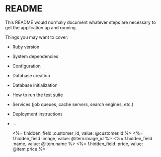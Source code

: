 # README

This README would normally document whatever steps are necessary to get the
application up and running.

Things you may want to cover:

* Ruby version

* System dependencies

* Configuration

* Database creation

* Database initialization

* How to run the test suite

* Services (job queues, cache servers, search engines, etc.)

* Deployment instructions

* ...




    <%= f.hidden_field :customer_id, value: @customer.id %>
    <%= f.hidden_field :image, value: @item.image_id %>
    <%= f.hidden_field :name, value: @item.name %>
    <%= f.hidden_field :price, value: @item.price %>